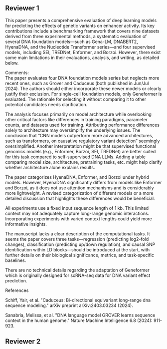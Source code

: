 ## Reviewer 1

This paper presents a comprehensive evaluation of deep learning models for predicting the effects of genetic variants on enhancer activity. Its key contributions include a benchmarking framework that covers nine datasets derived from three experimental methods, a systematic evaluation of several DNA foundation models—such as Gena-LM, DNABERT2, HyenaDNA, and the Nucleotide Transformer series—and four supervised models, including SEI, TREDNet, Enformer, and Borzoi. However, there exist some main limitations in their evaluations, analysis, and writing, as detailed below.  
  
  
Comments:  
The paper evaluates four DNA foundation models series but neglects more recent ones, such as Grover and Caduceus (both published in Jun/Jul 2024). The authors should either incorporate these newer models or clearly justify their exclusion. For single-cell foundation models, only Geneformer is evaluated. The rationale for selecting it without comparing it to other potential candidates needs clarification.  
  
The analysis focuses primarily on model architecture while overlooking other critical factors like differences in training paradigms, parameter counts, and datasets used for training. Attributing performance differences solely to architecture may oversimplify the underlying issues. The conclusion that “CNN models outperform more advanced architectures, such as transformers, on causative regulatory variant detection” seemingly oversimplified. Another interpretation might be that supervised functional genomics models (e.g., Enformer, Borzoi, SEI, TREDNet) are better suited for this task compared to self-supervised DNA LLMs. Adding a table comparing model size, architecture, pretraining tasks, etc. might help clarify whether architecture alone explains results.  
  
The paper categorizes HyenaDNA, Enformer, and Borzoi under hybrid models. However, HyenaDNA significantly differs from models like Enformer and Borzoi, as it does not use attention mechanisms and is considerably more lightweight. A revised categorization of different models or a more detailed discussion that highlights these differences would be beneficial.  
  
All experiments use a fixed input sequence length of 1 kb. This limited context may not adequately capture long-range genomic interactions. Incorporating experiments with varied context lengths could yield more informative insights.  
  
The manuscript lacks a clear description of the computational tasks. It seems the paper covers three tasks—regression (predicting log2-fold changes), classification (predicting up/down regulation), and causal SNP identification within LD blocks—should be introduced at the start, with further details on their biological significance, metrics, and task-specific baselines.  
  
There are no technical details regarding the adaptation of Geneformer which is originally designed for scRNA-seq data for DNA variant effect prediction.  
  
  
  
References  
  
Schiff, Yair, et al. "Caduceus: Bi-directional equivariant long-range dna sequence modeling." arXiv preprint arXiv:2403.03234 (2024).  
  
Sanabria, Melissa, et al. "DNA language model GROVER learns sequence context in the human genome." Nature Machine Intelligence 6.8 (2024): 911-923.

## Reviewer 2

